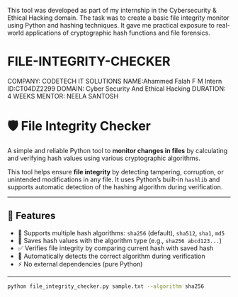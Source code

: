 This tool was developed as part of my internship in the Cybersecurity & Ethical Hacking domain.
The task was to create a basic file integrity monitor using Python and hashing techniques.
It gave me practical exposure to real-world applications of cryptographic hash functions and file forensics.

# FILE-INTEGRITY-CHECKER

COMPANY: CODETECH IT SOLUTIONS
NAME:Ahammed Falah F M
Intern ID:CT04DZ2299
DOMAIN: Cyber Security And Ethical Hacking 
DURATION: 4 WEEKS 
MENTOR: NEELA SANTOSH

# 🛡️ File Integrity Checker

A simple and reliable Python tool to **monitor changes in files** by calculating and verifying hash values using various cryptographic algorithms.

This tool helps ensure **file integrity** by detecting tampering, corruption, or unintended modifications in any file. It uses Python’s built-in `hashlib` and supports automatic detection of the hashing algorithm during verification.

---

## 🚀 Features

- 🔐 Supports multiple hash algorithms: `sha256` (default), `sha512`, `sha1`, `md5`
- 💾 Saves hash values with the algorithm type (e.g., `sha256 abcd123...`)
- ✅ Verifies file integrity by comparing current hash with saved hash
- 🔄 Automatically detects the correct algorithm during verification
- ⚡ No external dependencies (pure Python)

---


```bash
python file_integrity_checker.py sample.txt --algorithm sha256
